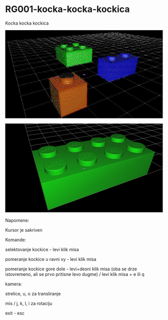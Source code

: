# RG001-kocka-kocka-kockica
Kocka kocka kockica

![Alt text](screenshots/kockice.png?raw=true "kocka kocka kockica")

![Alt text](screenshots/9.12.2017_1.png?raw=true "kocka kocka kockica")

Napomene:

Kursor je sakriven

Komande:

selektovanje kockice - levi klik misa

pomeranje kockice u ravni xy - levi klik misa

pomeranje kockice gore dole - levi+desni klik misa (oba se drze istovremeno, ali se prvo pritisne levo dugme) / levi klik misa + e ili q

kamera:

strelice, u, o za transliranje

mis / j, k, l, i za rotaciju

exit - esc
